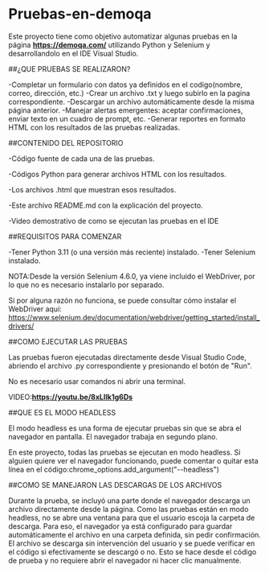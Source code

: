 # Pruebas-en-demoqa
Este proyecto tiene como objetivo automatizar algunas pruebas en la página **https://demoqa.com/** utilizando Python y Selenium y desarrollandolo en el IDE Visual Studio.

##¿QUE PRUEBAS SE REALIZARON?

-Completar un formulario con datos ya definidos en el codigo(nombre, correo, dirección, etc.)
-Crear un archivo .txt y luego subirlo en la pagina correspondiente.
-Descargar un archivo automáticamente desde la misma página anterior.
-Manejar alertas emergentes: aceptar confirmaciones, enviar texto en un cuadro de prompt, etc.
-Generar reportes en formato HTML con los resultados de las pruebas realizadas.

##CONTENIDO DEL REPOSITORIO

-Código fuente de cada una de las pruebas.

-Códigos Python para generar archivos HTML con los resultados.

-Los archivos .html que muestran esos resultados.

-Este archivo README.md con la explicación del proyecto.

-Video demostrativo de como se ejecutan las pruebas en el IDE

##REQUISITOS PARA COMENZAR

-Tener Python 3.11 (o una versión más reciente) instalado.
-Tener Selenium instalado.

NOTA:Desde la versión Selenium 4.6.0, ya viene incluido el WebDriver, por lo que no es necesario instalarlo por separado.

Si por alguna razón no funciona, se puede consultar cómo instalar el WebDriver aquí:
https://www.selenium.dev/documentation/webdriver/getting_started/install_drivers/

##COMO EJECUTAR LAS PRUEBAS

Las pruebas fueron ejecutadas directamente desde Visual Studio Code, abriendo el archivo .py correspondiente y presionando el botón de "Run".

No es necesario usar comandos ni abrir una terminal.

VIDEO:**https://youtu.be/8xLIIk1g6Ds**

##QUE ES EL MODO HEADLESS

El modo headless es una forma de ejecutar pruebas sin que se abra el navegador en pantalla. El navegador trabaja en segundo plano.

En este proyecto, todas las pruebas se ejecutan en modo headless. Si alguien quiere ver el navegador funcionando, puede comentar o quitar esta línea en el código:chrome_options.add_argument("--headless")

##COMO SE MANEJARON LAS DESCARGAS DE LOS ARCHIVOS

Durante la prueba, se incluyó una parte donde el navegador descarga un archivo directamente desde la página. Como las pruebas están en modo headless, no se abre una ventana para que el usuario escoja la carpeta de descarga.
Para eso, el navegador ya está configurado para guardar automáticamente el archivo en una carpeta definida, sin pedir confirmación. El archivo se descarga sin intervención del usuario y se puede verificar en el código si efectivamente se descargó o no.
Esto se hace desde el código de prueba y no requiere abrir el navegador ni hacer clic manualmente.

